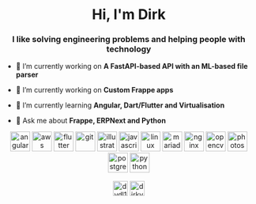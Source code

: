 <h1 align="center">Hi, I'm Dirk</h1>
<h3 align="center">I like solving engineering problems and helping people with technology</h3>


- 🔭 I’m currently working on **A FastAPI-based API with an ML-based file parser**

- 🔭 I’m currently working on **Custom Frappe apps**

- 🌱 I’m currently learning **Angular, Dart/Flutter and Virtualisation**

- 💬 Ask me about **Frappe, ERPNext and Python**


<p align="center"><img src="https://devicons.github.io/devicon/devicon.git/icons/angularjs/angularjs-original.svg" alt="angularjs" width="40" height="40"/> <img src="https://devicons.github.io/devicon/devicon.git/icons/amazonwebservices/amazonwebservices-original-wordmark.svg" alt="aws" width="40" height="40"/> <img src="https://www.vectorlogo.zone/logos/flutterio/flutterio-icon.svg" alt="flutter" width="40" height="40"/> <img src="https://www.vectorlogo.zone/logos/git-scm/git-scm-icon.svg" alt="git" width="40" height="40"/> <img src="https://www.vectorlogo.zone/logos/adobe_illustrator/adobe_illustrator-icon.svg" alt="illustrator" width="40" height="40"/> <img src="https://devicons.github.io/devicon/devicon.git/icons/javascript/javascript-original.svg" alt="javascript" width="40" height="40"/> <img src="https://devicons.github.io/devicon/devicon.git/icons/linux/linux-original.svg" alt="linux" width="40" height="40"/> <img src="https://www.vectorlogo.zone/logos/mariadb/mariadb-icon.svg" alt="mariadb" width="40" height="40"/> <img src="https://devicons.github.io/devicon/devicon.git/icons/nginx/nginx-original.svg" alt="nginx" width="40" height="40"/> <img src="https://www.vectorlogo.zone/logos/opencv/opencv-icon.svg" alt="opencv" width="40" height="40"/> <img src="https://devicons.github.io/devicon/devicon.git/icons/photoshop/photoshop-plain.svg" alt="photoshop" width="40" height="40"/> <img src="https://devicons.github.io/devicon/devicon.git/icons/postgresql/postgresql-original-wordmark.svg" alt="postgresql" width="40" height="40"/> <img src="https://devicons.github.io/devicon/devicon.git/icons/python/python-original.svg" alt="python" width="40" height="40"/></p>

<p align="center">
<a href="https://dev.to/dvdl16" target="blank"><img align="center" src="https://cdn.jsdelivr.net/npm/simple-icons@3.0.1/icons/dev-dot-to.svg" alt="dvdl16" height="30" width="30" /></a>
<a href="https://linkedin.com/in/dirkvdlaarse" target="blank"><img align="center" src="https://cdn.jsdelivr.net/npm/simple-icons@3.0.1/icons/linkedin.svg" alt="dirkvdlaarse" height="30" width="30" /></a>
</p>
